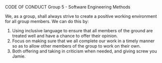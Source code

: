 CODE OF CONDUCT
Group 5 - Software Engineering Methods

We, as a group, shall always strive to create a positive working environment for all group members. We can do this by:
1. Using inclusive language to ensure that all members of the ground are treated well and have a chance to offer their opinion.
2. Focus on making sure that we all complete our work in a timely manner so as to allow other members of the group to work on their own.
3. Both offering and taking in criticism when needed, and giving screw you Jamie.